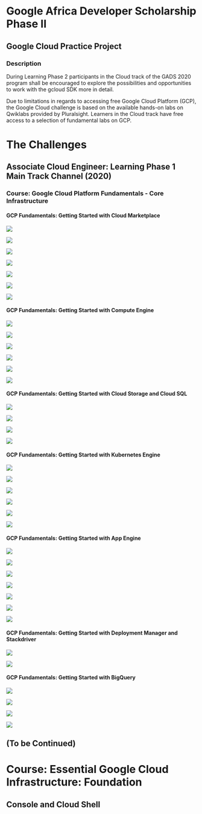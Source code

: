 # Google Africa Developer Scholarship Phase II
## Google Cloud Practice Project
### Description

During Learning Phase 2 participants in the Cloud track of the GADS 2020 program shall be encouraged to explore the possibilities and opportunities to work with the gcloud SDK more in detail.

Due to limitations in regards to accessing free Google Cloud Platform (GCP), the Google Cloud challenge is based on the available hands-on labs on Qwiklabs provided by Pluralsight. Learners in the Cloud track have free access to a selection of fundamental labs on GCP.

# The Challenges
## Associate Cloud Engineer: Learning Phase 1 Main Track Channel (2020)

### Course: Google Cloud Platform Fundamentals - Core Infrastructure
#### GCP Fundamentals: Getting Started with Cloud Marketplace 

![](1.png)

![](2.png)

![](3.png)

![](4.png)

![](5.png)

![](6.png)

![](7.png)

#### GCP Fundamentals: Getting Started with Compute Engine 

![](8.png)

![](9.png)

![](10.png)

![](11.png)

![](12.png)

![](13.png)

#### GCP Fundamentals: Getting Started with Cloud Storage and Cloud SQL 

![](14.png)

![](15.png)

![](16.png)

![](17.png)

#### GCP Fundamentals: Getting Started with Kubernetes Engine 

![](18.png)

![](19.png)

![](20.png)

![](21.png)

![](22.png)

![](23.png)

#### GCP Fundamentals: Getting Started with App Engine 

![](24.png)

![](25.png)

![](26.png)

![](27.png)

![](28.png)

![](29.png)

![](30.png)

#### GCP Fundamentals: Getting Started with Deployment Manager and Stackdriver 

![](31.png)

![](32.png)

#### GCP Fundamentals: Getting Started with BigQuery 

![](33.png)

![](34.png)

![](35.png)

![](36.png)

## (To be Continued)

# Course: Essential Google Cloud Infrastructure: Foundation

## Console and Cloud Shell 
